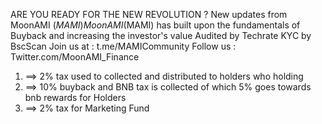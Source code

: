 ARE YOU READY FOR THE NEW REVOLUTION ?
New updates from MoonAMI ($MAMI) 
MoonAMI($MAMI) has built upon the fundamentals of Buyback and increasing the investor's value 
Audited by Techrate
KYC by BscScan
Join us at : t.me/MAMICommunity
Follow us : Twitter.com/MoonAMI_Finance
    
1. ==> 2% tax used to collected and distributed to holders who holding 
2. ==> 10% buyback and BNB tax is collected of which 5% goes towards bnb rewards for Holders
3. ==> 2% tax for Marketing Fund                                                                    
